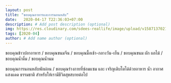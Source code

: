 ```yaml
---
layout: post
title: "ขอบคุณอาหารและการนอนหลับ"
date:   2020-04-17 T22:36:03+07:00
description: # Add post description (optional)
img: https://res.cloudinary.com/sdees-reallife/image/upload/v1587137021/IMG_1690.jpg # Add image post (optional)
tags: [2020-04]
author: # Add name author (optional)
---
```

ขอบคุณข้าวปลาอาหาร / ขอบคุณขนมจีน / ขอบคุณมื้อเช้า-กลางวัน-เย็น / ขอบคุณขนม ผัก ผลไม้ / ขอบคุณน้ำดื่ม / ขอบคุณน้ำนม

<i class="fa fa-child" style="color:plum"></i>

ขอบคุณการนอนหลับพักผ่อน / ขอบคุณร่างกายที่ซ่อมแซม และ เจริญเติบโตได้ด้วยอาหาร น้ำ อากาศ แสงแดด ธรรมชาติ สำหรับให้เรามีชีวิตสุขสบายต่อไป
